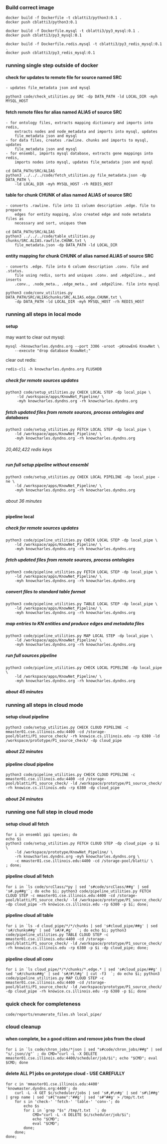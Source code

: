 ### Build correct image
```
docker build -f Dockerfile -t cblatti3/python3:0.1 .
docker push cblatti3/python3:0.1
```

```
docker build -f Dockerfile.mysql -t cblatti3/py3_mysql:0.1 .
docker push cblatti3/py3_mysql:0.1
```

```
docker build -f Dockerfile.redis.mysql -t cblatti3/py3_redis_mysql:0.1 .
docker push cblatti3/py3_redis_mysql:0.1
```


### running single step outside of docker
#### check for updates to remote file for source named SRC
    - updates file_metadata json and mysql 
```
python3 code/check_utilities.py SRC -dp DATA_PATH -ld LOCAL_DIR -myh MYSQL_HOST
```

#### fetch remote files for alias named ALIAS of source SRC
    - for ontology files, extracts mapping dictionary and imports into redis, 
        extracts nodes and node_metadata and imports into mysql, updates 
        file_metadata json and mysql
    - for data files, creates .rawline. chunks and imports to mysql, updates 
        file_metadata json and mysql  
    - for ensembl, imports mysql database, extracts gene mappings into redis, 
        imports nodes into mysql, updates file_metadata json and mysql
```
cd DATA_PATH/SRC/ALIAS
python3 ../../../code/fetch_utilities.py file_metadata.json -dp DATA_PATH \
    -ld LOCAL_DIR -myh MYSQL_HOST -rh REDIS_HOST
```

#### table for chunk CHUNK of alias named ALIAS of source SRC
    - converts .rawline. file into 11 column description .edge. file to prepare 
        edges for entity mapping, also created edge and node metadata files as 
        necessary and sort, uniques them
```
cd DATA_PATH/SRC/ALIAS
python3 ../../../code/table_utilities.py chunks/SRC.ALIAS.rawfile.CHUNK.txt \
    file_metadata.json -dp DATA_PATH -ld LOCAL_DIR 
```

#### entity mapping for chunk CHUNK of alias named ALIAS of source SRC
    - converts .edge. file into 6 column description .conv. file and .status.    
        file using redis, sorts and uniques .conv. and .edge2line., and inserts
        .conv., .node_meta., .edge_meta., and .edge2line. file into mysql 
```
python3 code/conv_utilities.py DATA_PATH/SRC/ALIASchunks/SRC.ALIAS.edge.CHUNK.txt \
    -dp DATA_PATH -ld LOCAL_DIR -myh MYSQL_HOST -rh REDIS_HOST
```

### running all steps in local mode
#### setup
may want to
clear out mysql:
```
mysql -hknowcharles.dyndns.org --port 3306 -uroot -pKnowEnG KnowNet \
    --execute "drop database KnowNet;"
```
clear out redis:
```
redis-cli -h knowcharles.dyndns.org FLUSHDB
```
##### check for remote sources updates
```
python3 code/setup_utilities.py CHECK LOCAL STEP -dp local_pipe \
     -ld /workspace/apps/KnowNet_Pipeline/ \
     -myh knowcharles.dyndns.org -rh knowcharles.dyndns.org
```
##### fetch updated files from remote sources, process ontologies and databases
```
python3 code/setup_utilities.py FETCH LOCAL STEP -dp local_pipe \
    -ld /workspace/apps/KnowNet_Pipeline/ \
    -myh knowcharles.dyndns.org -rh knowcharles.dyndns.org
```
###### 20,462,422 redis keys
##### run full setup pipeline without ensembl
```
python3 code/setup_utilities.py CHECK LOCAL PIPELINE -dp local_pipe -ne \
    -ld /workspace/apps/KnowNet_Pipeline/ \
    -myh knowcharles.dyndns.org -rh knowcharles.dyndns.org
```
###### about 36 minutes

#### pipeline local
##### check for remote sources updates
```
python3 code/pipeline_utilities.py CHECK LOCAL STEP -dp local_pipe \
    -ld /workspace/apps/KnowNet_Pipeline/ \
    -myh knowcharles.dyndns.org -rh knowcharles.dyndns.org
```
##### fetch updated files from remote sources, process ontologies
```
python3 code/pipeline_utilities.py FETCH LOCAL STEP -dp local_pipe \
    -ld /workspace/apps/KnowNet_Pipeline/ \
    -myh knowcharles.dyndns.org -rh knowcharles.dyndns.org
```
##### convert files to standard table format
```
python3 code/pipeline_utilities.py TABLE LOCAL STEP -dp local_pipe \
    -ld /workspace/apps/KnowNet_Pipeline/ \
    -myh knowcharles.dyndns.org -rh knowcharles.dyndns.org
```
##### map entries to KN entities and produce edges and metadata files
```
python3 code/pipeline_utilities.py MAP LOCAL STEP -dp local_pipe \
    -ld /workspace/apps/KnowNet_Pipeline/ \
    -myh knowcharles.dyndns.org -rh knowcharles.dyndns.org
```
##### run full sources pipeline
```
python3 code/pipeline_utilities.py CHECK LOCAL PIPELINE -dp local_pipe \
    -ld /workspace/apps/KnowNet_Pipeline/ \
    -myh knowcharles.dyndns.org -rh knowcharles.dyndns.org
```
##### about 45 minutes


### running all steps in cloud mode
#### setup cloud pipeline
```
python3 code/setup_utilities.py CHECK CLOUD PIPELINE -c mmaster01.cse.illinois.edu:4400 -cd /storage-pool/blatti/P1_source_check/ -rh knowice.cs.illinois.edu -rp 6380 -ld /workspace/prototype/P1_source_check/ -dp cloud_pipe
```
##### about 22 minutes

#### pipeline cloud pipeline
```
python3 code/pipeline_utilities.py CHECK CLOUD PIPELINE -c mmaster01.cse.illinois.edu:4400 -cd /storage-pool/blatti/P1_source_check/ -ld /workspace/prototype/P1_source_check/ -rh knowice.cs.illinois.edu -rp 6380 -dp cloud_pipe
```
##### about 24 minutes


### running one full step in cloud mode
#### setup cloud all fetch
```
for i in ensembl ppi species; do
echo $i
python3 code/setup_utilities.py FETCH CLOUD STEP -dp cloud_pipe -p $i \
    -ld /workspace/prototype/KnowNet_Pipeline/ \
    -rh knowcharles.dyndns.org -myh knowcharles.dyndns.org \
    -c mmaster01.cse.illinois.edu:4400 -cd /storage-pool/blatti/ \
; done;
```

#### pipeline cloud all fetch
```
for i in `ls code/srcClass/*py | sed 's#code/srcClass/##g' | sed 's#.py##g'`; do echo $i; python3 code/pipeline_utilities.py FETCH CLOUD STEP -c mmaster01.cse.illinois.edu:4400 -cd /storage-pool/blatti/P1_source_check/ -ld /workspace/prototype/P1_source_check/ -dp cloud_pipe -rh knowice.cs.illinois.edu -rp 6380 -p $i; done;
```

#### pipeline cloud all table
```
for i in `ls -d cloud_pipe/*/*/chunks | sed 's#cloud_pipe/##g' | sed 's#/chunks##g' | sed 's#/#,#g'  `; do echo $i; python3 code/pipeline_utilities.py TABLE CLOUD STEP -c mmaster01.cse.illinois.edu:4400 -cd /storage-pool/blatti/P1_source_check/ -ld /workspace/prototype/P1_source_check/  -rh knowice.cs.illinois.edu -rp 6380 -p $i -dp cloud_pipe; done;
```

#### pipeline cloud all conv
```
for i in `ls cloud_pipe/*/*/chunks/*.edge.* | sed 's#cloud_pipe/##g' | sed 's#/chunks##g' | sed 's#/#\t#g' | cut -f3  `; do echo $i; python3 code/pipeline_utilities.py MAP CLOUD STEP -c mmaster01.cse.illinois.edu:4400 -cd /storage-pool/blatti/P1_source_check/ -ld /workspace/prototype/P1_source_check/ -dp cloud_pipe -rh knowice.cs.illinois.edu -rp 6380 -p $i; done
```

### quick check for completeness
```
code/reports/enumerate_files.sh local_pipe/
```

### cloud cleanup
#### when complete, be a good citizen and remove jobs from the cloud
```
for i in `ls code/chron_jobs/*json | sed "s#code/chron_jobs/##g" | sed "s/.json//g"` ; do CMD="curl -L -X DELETE mmaster01.cse.illinois.edu:4400/scheduler/job/$i"; echo "$CMD"; eval $CMD; done
```

#### delete ALL P1 jobs on prototype cloud - USE CAREFULLY
```
for c in 'mmaster01.cse.illinois.edu:4400' 'knowmaster.dyndns.org:4400'; do
    curl -L -X GET $c/scheduler/jobs | sed 's#,#\n#g' | sed 's#\[##g' | grep name | sed 's#{"name":"##g' | sed 's#"##g' > /tmp/t.txt
    for s in 'check-' 'fetch-' 'table-' 'conv-'; do
        echo $s
        for i in `grep "$s" /tmp/t.txt  `; do
            CMD="curl -L -X DELETE $c/scheduler/job/$i";
            echo "$CMD";
            eval "$CMD";
        done;
    done;
done;
```


